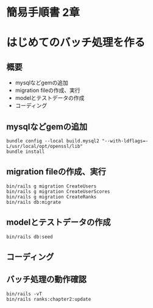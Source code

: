 # 簡易手順書 2章

# はじめてのバッチ処理を作る

## 概要
- mysqlなどgemの追加
- migration fileの作成、実行
- modelとテストデータの作成
- コーディング

## mysqlなどgemの追加
```
bundle config --local build.mysql2 "--with-ldflags=-L/usr/local/opt/openssl/lib"
bundle install
```

## migration fileの作成、実行
```
bin/rails g migration CreateUsers
bin/rails g migration CreateUserScores
bin/rails g migration CreateRanks
bin/rails db:migrate
```

## modelとテストデータの作成
```
bin/rails db:seed
```

## コーディング


## バッチ処理の動作確認

```
bin/rails -vT
bin/rails ranks:chapter2:update
```
